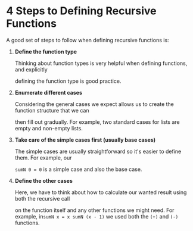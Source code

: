 # 4 Steps to Defining Recursive Functions

A good set of steps to follow when defining recursive functions is:

1. **Define the function type**

   Thinking about function types is very helpful when defining functions, and explicitly

   defining the function type is good practice.

2. **Enumerate different cases**

   Considering the general cases we expect allows us to create the function structure that we can

   then fill out gradually. For example, two standard cases for lists are empty and non-empty lists.

3. **Take care of the simple cases first \(usually base cases\)**

   The simple cases are usually straightforward so it's easier to define them. For example, our

   `sumN 0 = 0` is a simple case and also the base case.

4. **Define the other cases**

   Here, we have to think about how to calculate our wanted result using both the recursive call

   on the function itself and any other functions we might need. For example, in`sumN x = x sumN (x - 1)` we used both the `(+)` and `(-)` functions.






